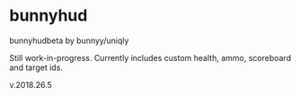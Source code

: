 # bunnyhud
bunnyhudbeta by bunnyy/uniqly

Still work-in-progress. Currently includes custom health, ammo, scoreboard and target ids.

v.2018.26.5
